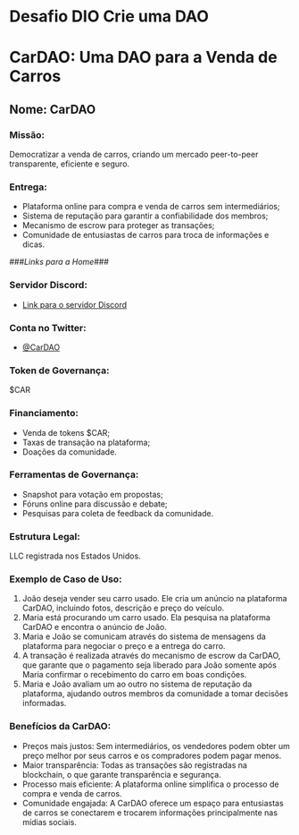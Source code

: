# Desafio DIO Crie uma DAO

# CarDAO: Uma DAO para a Venda de Carros

## Nome: CarDAO

### Missão:
Democratizar a venda de carros, criando um mercado peer-to-peer transparente, eficiente e seguro.

### Entrega:
- Plataforma online para compra e venda de carros sem intermediários;
- Sistema de reputação para garantir a confiabilidade dos membros;
- Mecanismo de escrow para proteger as transações;
- Comunidade de entusiastas de carros para troca de informações e dicas.

###_Links para a Home_###
### Servidor Discord:
- [Link para o servidor Discord](https://discord.com)

### Conta no Twitter:
- [@CarDAO](https://twitter.com)

### Token de Governança: 
$CAR

### Financiamento:
- Venda de tokens $CAR;
- Taxas de transação na plataforma;
- Doações da comunidade.

### Ferramentas de Governança:
- Snapshot para votação em propostas;
- Fóruns online para discussão e debate;
- Pesquisas para coleta de feedback da comunidade.

### Estrutura Legal:
LLC registrada nos Estados Unidos.

### Exemplo de Caso de Uso:
1. João deseja vender seu carro usado. Ele cria um anúncio na plataforma CarDAO, incluindo fotos, descrição e preço do veículo.
2. Maria está procurando um carro usado. Ela pesquisa na plataforma CarDAO e encontra o anúncio de João.
3. Maria e João se comunicam através do sistema de mensagens da plataforma para negociar o preço e a entrega do carro.
4. A transação é realizada através do mecanismo de escrow da CarDAO, que garante que o pagamento seja liberado para João somente após Maria confirmar o recebimento do carro em boas condições.
5. Maria e João avaliam um ao outro no sistema de reputação da plataforma, ajudando outros membros da comunidade a tomar decisões informadas.

### Benefícios da CarDAO:
- Preços mais justos: Sem intermediários, os vendedores podem obter um preço melhor por seus carros e os compradores podem pagar menos.
- Maior transparência: Todas as transações são registradas na blockchain, o que garante transparência e segurança.
- Processo mais eficiente: A plataforma online simplifica o processo de compra e venda de carros.
- Comunidade engajada: A CarDAO oferece um espaço para entusiastas de carros se conectarem e trocarem informações principalmente nas mídias sociais.
